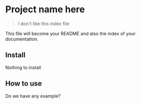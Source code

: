 # Project name here
> I don't like this index file


This file will become your README and also the index of your documentation.

## Install

Nothing to install

## How to use

Do we have any example?
